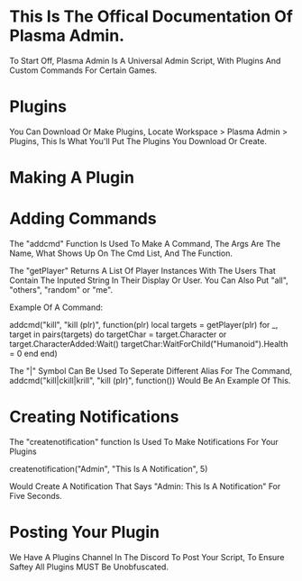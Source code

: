 # This Is The Offical Documentation Of Plasma Admin.

To Start Off, Plasma Admin Is A Universal Admin Script, With Plugins And Custom Commands For Certain Games.


# Plugins

You Can Download Or Make Plugins, Locate Workspace > Plasma Admin > Plugins, This Is What You'll Put The Plugins You Download Or Create.


# Making A Plugin

# Adding Commands

The "addcmd" Function Is Used To Make A Command, The Args Are The Name, What Shows Up On The Cmd List, And The Function.

The "getPlayer" Returns A List Of Player Instances With The Users That Contain The Inputed String In Their Display Or User. You Can Also Put "all", "others", "random" or "me".

Example Of A Command:

addcmd("kill", "kill (plr)", function(plr)
    local targets = getPlayer(plr)
    for _, target in pairs(targets) do
       targetChar = target.Character or target.CharacterAdded:Wait()
       targetChar:WaitForChild("Humanoid").Health = 0
    end
end)

The "|" Symbol Can Be Used To Seperate Different Alias For The Command, addcmd("kill|ckill|krill", "kill (plr)", function()) Would Be An Example Of This.

# Creating Notifications

The "createnotification" function Is Used To Make Notifications For Your Plugins

createnotification("Admin", "This Is A Notification", 5)

Would Create A Notification That Says "Admin: This Is A Notification" For Five Seconds.

# Posting Your Plugin

We Have A Plugins Channel In The Discord To Post Your Script, To Ensure Saftey All Plugins MUST Be Unobfuscated.

